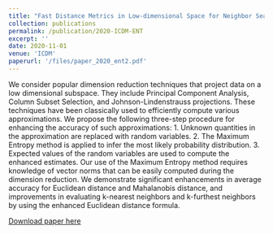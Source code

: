```yaml
---
title: "Fast Distance Metrics in Low-dimensional Space for Neighbor Search Problems"
collection: publications
permalink: /publication/2020-ICDM-ENT
excerpt: ''
date: 2020-11-01
venue: 'ICDM'
paperurl: '/files/paper_2020_ent2.pdf'
---
```

We consider popular dimension reduction techniques that project data on a low dimensional subspace. They include Principal Component Analysis, Column Subset Selection, and Johnson-Lindenstrauss projections. These techniques have been classically used to efficiently compute various approximations. We propose the following three-step procedure for enhancing the accuracy of such approximations: 1. Unknown quantities in the approximation are replaced with random variables. 2. The Maximum Entropy method is applied to infer the most likely probability distribution. 3. Expected values of the random variables are used to compute the enhanced estimates. Our use of the Maximum Entropy method requires knowledge of vector norms that can be easily computed during the dimension reduction. We demonstrate significant enhancements in average accuracy for Euclidean distance and Mahalanobis distance, and improvements in evaluating k-nearest neighbors and k-furthest neighbors by using the enhanced Euclidean distance formula.

[Download paper here](/files/paper_2020_ent2.pdf)
